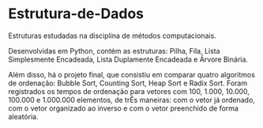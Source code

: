 # Estrutura-de-Dados
Estruturas estudadas na disciplina de métodos computacionais. 

Desenvolvidas em Python, contém as estruturas: Pilha, Fila, Lista Simplesmente Encadeada, Lista Duplamente Encadeada e Árvore Binária.

Além disso, há o projeto final, que consistiu em comparar quatro algoritmos de ordenação: Bubble Sort, Counting Sort, Heap Sort e Radix Sort. Foram registrados os tempos de ordenação para vetores com 100, 1.000, 10.000, 100.000 e 1.000.000 elementos, de trÊs maneiras: com o vetor já ordenado, com o vetor organizado ao inverso e com o vetor preenchido de forma aleatória.
